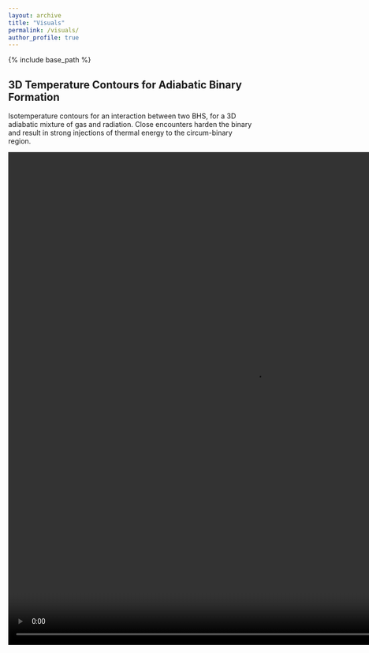 ```yaml
---
layout: archive
title: "Visuals"
permalink: /visuals/
author_profile: true
---
```


{% include base_path %}

## 3D Temperature Contours for Adiabatic Binary Formation
Isotemperature contours for an interaction between two BHS, for a 3D adiabatic mixture of gas and radiation. Close encounters harden the binary and result in strong injections of thermal energy to the circum-binary region.

<video width="1000" height="1000" controls loop="" muted= "" autoplay ="">
    <source src="http://hwhitehead.github.io/images/3d_collision.mp4">
<\video>

## Radiative Binary Formation
Logarithmic thermal emission maps for an interaction between two BHS, for a 2D adiabatic mixture of gas and radiation. Each close encounter prompts a burst of thermal emission due to strong heating from the minidisc collisions.

<video width="1434" height="1404" controls loop="" muted= "" autoplay ="">
    <source src="http://hwhitehead.github.io/images/2d_flux.mp4">
<\video>

## Isothermal Binary Formation
Logarithmic density maps for an interaction between two BHs, for a 2D isothermal gas. The binary steadily loses energy due to the gas gravity, resulting in a shrinking binary.

<video width="1434" height="1404" controls loop="" muted= "" autoplay ="">
    <source src="http://hwhitehead.github.io/images/2d_iso.mp4">
<\video>

## EXOTIC: Exoplanet Observables Translated Into Colour
A hobby project involving predicting exoplanet colours using synethetic spectra generated from known planetary properties. Planet colours were generated for the full NASA catalogue and then a custom-built Cpp raytracing code rendered images of each star system. A lightweight Python GUI was built to allow for easy system selection.

<video width="1634" height="562" controls loop="" muted= "" autoplay ="">
    <source src="http://hwhitehead.github.io/images/gui_demo.mp4">
<\video>